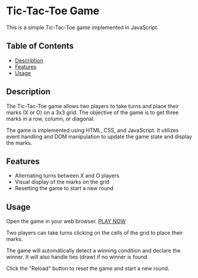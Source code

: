 # Tic-Tac-Toe Game

This is a simple Tic-Tac-Toe game implemented in JavaScript.

## Table of Contents

- [Description](#description)
- [Features](#features)
- [Usage](#usage)

## Description

The Tic-Tac-Toe game allows two players to take turns and place their marks (X or O) on a 3x3 grid. The objective of the game is to get three marks in a row, column, or diagonal.

The game is implemented using HTML, CSS, and JavaScript. It utilizes event handling and DOM manipulation to update the game state and display the marks.

## Features

- Alternating turns between X and O players
- Visual display of the marks on the grid
- Resetting the game to start a new round

## Usage
Open the game in your web browser. [PLAY NOW](https://exquisite-yeot-4aa7db.netlify.app)

Two players can take turns clicking on the cells of the grid to place their marks.

The game will automatically detect a winning condition and declare the winner. It will also handle ties (draw) if no winner is found.

Click the "Reload" button to reset the game and start a new round.
